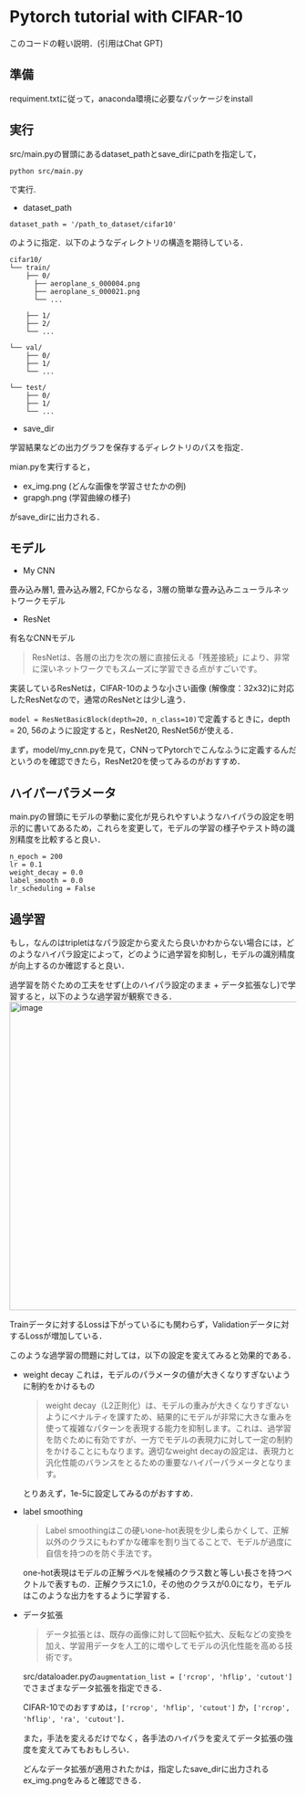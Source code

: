 # Pytorch tutorial with CIFAR-10
このコードの軽い説明．(引用はChat GPT)

## 準備
requiment.txtに従って，anaconda環境に必要なパッケージをinstall

## 実行
src/main.pyの冒頭にあるdataset_pathとsave_dirにpathを指定して，

`python src/main.py`

で実行.

- dataset_path

`dataset_path = '/path_to_dataset/cifar10'`

のように指定．以下のようなディレクトリの構造を期待している．

```
cifar10/
└── train/
    ├── 0/
      ├── aeroplane_s_000004.png
      ├── aeroplane_s_000021.png
      └── ...

    ├── 1/
    ├── 2/
    └── ...

└── val/
    ├── 0/   
    ├── 1/
    └── ...

└── test/
    ├── 0/   
    ├── 1/
    └── ...
```


- save_dir

学習結果などの出力グラフを保存するディレクトリのパスを指定．

mian.pyを実行すると，
- ex_img.png (どんな画像を学習させたかの例)
- grapgh.png (学習曲線の様子)
  
がsave_dirに出力される．

## モデル
- My CNN
  
畳み込み層1, 畳み込み層2, FCからなる，3層の簡単な畳み込みニューラルネットワークモデル

- ResNet
  
有名なCNNモデル
> ResNetは、各層の出力を次の層に直接伝える「残差接続」により、非常に深いネットワークでもスムーズに学習できる点がすごいです。

実装しているResNetは，CIFAR-10のような小さい画像 (解像度：32x32)に対応したResNetなので，通常のResNetとは少し違う．

`model = ResNetBasicBlock(depth=20, n_class=10)`で定義するときに，depth = 20, 56のように設定すると，ResNet20, ResNet56が使える．

まず，model/my_cnn.pyを見て，CNNってPytorchでこんなふうに定義するんだというのを確認できたら，ResNet20を使ってみるのがおすすめ．

## ハイパーパラメータ

main.pyの冒頭にモデルの挙動に変化が見られやすいようなハイパラの設定を明示的に書いてあるため，これらを変更して，モデルの学習の様子やテスト時の識別精度を比較すると良い．

```
n_epoch = 200
lr = 0.1
weight_decay = 0.0
label_smooth = 0.0
lr_scheduling = False
```

## 過学習
もし，なんのはtripletはなパラ設定から変えたら良いかわからない場合には，どのようなハイパラ設定によって，どのように過学習を抑制し，モデルの識別精度が向上するのか確認すると良い．

過学習を防ぐための工夫をせず(上のハイパラ設定のまま + データ拡張なし)で学習すると，以下のような過学習が観察できる．
<img width="541" alt="image" src="https://github.com/user-attachments/assets/4210a624-072f-47cf-b160-8d5868ed87a5" />

Trainデータに対するLossは下がっているにも関わらず，Validationデータに対するLossが増加している．

このような過学習の問題に対しては，以下の設定を変えてみると効果的である．

- weight decay 
  これは，モデルのパラメータの値が大きくなりすぎないように制約をかけるもの
  
  > weight decay（L2正則化）は、モデルの重みが大きくなりすぎないようにペナルティを課すため、結果的にモデルが非常に大きな重みを使って複雑なパターンを表現する能力を抑制します。これは、過学習を防ぐために有効ですが、一方でモデルの表現力に対して一定の制約をかけることにもなります。適切なweight decayの設定は、表現力と汎化性能のバランスをとるための重要なハイパーパラメータとなります。

  とりあえず，1e-5に設定してみるのがおすすめ．
  
- label smoothing
  > Label smoothingはこの硬いone-hot表現を少し柔らかくして、正解以外のクラスにもわずかな確率を割り当てることで、モデルが過度に自信を持つのを防ぐ手法です。
  
  one-hot表現はモデルの正解ラベルを候補のクラス数と等しい長さを持つベクトルで表すもの．正解クラスに1.0，その他のクラスが0.0になり，モデルはこのような出力をするように学習する．

- データ拡張
  > データ拡張とは、既存の画像に対して回転や拡大、反転などの変換を加え、学習用データを人工的に増やしてモデルの汎化性能を高める技術です。
  
  src/dataloader.pyの`augmentation_list = ['rcrop', 'hflip', 'cutout']`でさまざまなデータ拡張を指定できる．
  
  CIFAR-10でのおすすめは，`['rcrop', 'hflip', 'cutout']` か，`['rcrop', 'hflip', 'ra', 'cutout']`．

  また，手法を変えるだけでなく，各手法のハイパラを変えてデータ拡張の強度を変えてみてもおもしろい．

  どんなデータ拡張が適用されたかは，指定したsave_dirに出力されるex_img.pngをみると確認できる．


